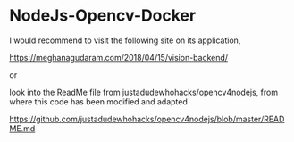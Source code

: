 # NodeJs-Opencv-Docker

I would recommend to visit the following site on its application,

https://meghanagudaram.com/2018/04/15/vision-backend/

or

look into the ReadMe file from justadudewhohacks/opencv4nodejs, from where this code has been modified and adapted

https://github.com/justadudewhohacks/opencv4nodejs/blob/master/README.md
